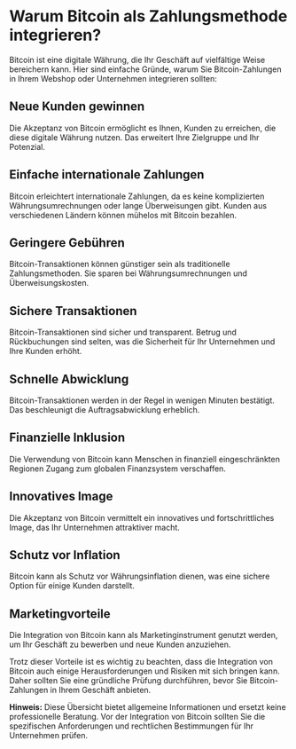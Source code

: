 # Warum Bitcoin als Zahlungsmethode integrieren?

Bitcoin ist eine digitale Währung, die Ihr Geschäft auf vielfältige Weise bereichern kann. Hier sind einfache Gründe, warum Sie Bitcoin-Zahlungen in Ihrem Webshop oder Unternehmen integrieren sollten:

## Neue Kunden gewinnen

Die Akzeptanz von Bitcoin ermöglicht es Ihnen, Kunden zu erreichen, die diese digitale Währung nutzen. Das erweitert Ihre Zielgruppe und Ihr Potenzial.

## Einfache internationale Zahlungen

Bitcoin erleichtert internationale Zahlungen, da es keine komplizierten Währungsumrechnungen oder lange Überweisungen gibt. Kunden aus verschiedenen Ländern können mühelos mit Bitcoin bezahlen.

## Geringere Gebühren

Bitcoin-Transaktionen können günstiger sein als traditionelle Zahlungsmethoden. Sie sparen bei Währungsumrechnungen und Überweisungskosten.

## Sichere Transaktionen

Bitcoin-Transaktionen sind sicher und transparent. Betrug und Rückbuchungen sind selten, was die Sicherheit für Ihr Unternehmen und Ihre Kunden erhöht.

## Schnelle Abwicklung

Bitcoin-Transaktionen werden in der Regel in wenigen Minuten bestätigt. Das beschleunigt die Auftragsabwicklung erheblich.

## Finanzielle Inklusion

Die Verwendung von Bitcoin kann Menschen in finanziell eingeschränkten Regionen Zugang zum globalen Finanzsystem verschaffen.

## Innovatives Image

Die Akzeptanz von Bitcoin vermittelt ein innovatives und fortschrittliches Image, das Ihr Unternehmen attraktiver macht.

## Schutz vor Inflation

Bitcoin kann als Schutz vor Währungsinflation dienen, was eine sichere Option für einige Kunden darstellt.

## Marketingvorteile

Die Integration von Bitcoin kann als Marketinginstrument genutzt werden, um Ihr Geschäft zu bewerben und neue Kunden anzuziehen.

Trotz dieser Vorteile ist es wichtig zu beachten, dass die Integration von Bitcoin auch einige Herausforderungen und Risiken mit sich bringen kann. Daher sollten Sie eine gründliche Prüfung durchführen, bevor Sie Bitcoin-Zahlungen in Ihrem Geschäft anbieten.

**Hinweis:** Diese Übersicht bietet allgemeine Informationen und ersetzt keine professionelle Beratung. Vor der Integration von Bitcoin sollten Sie die spezifischen Anforderungen und rechtlichen Bestimmungen für Ihr Unternehmen prüfen.
